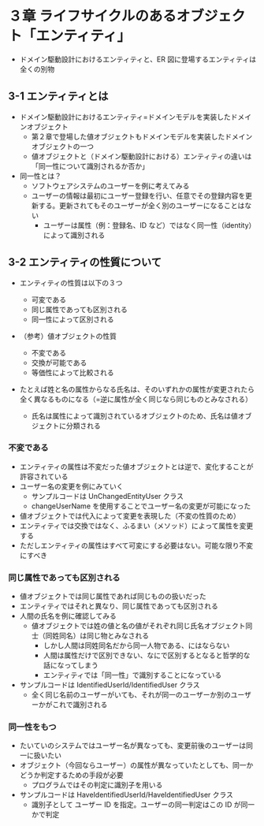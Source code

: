 # ３章 ライフサイクルのあるオブジェクト「エンティティ」

- ドメイン駆動設計におけるエンティティと、ER 図に登場するエンティティは全くの別物

## 3-1 エンティティとは

- ドメイン駆動設計におけるエンティティ=ドメインモデルを実装したドメインオブジェクト
  - 第２章で登場した値オブジェクトもドメインモデルを実装したドメインオブジェクトの一つ
  - 値オブジェクトと（ドメイン駆動設計における）エンティティの違いは「同一性について識別されるか否か」
- 同一性とは？
  - ソフトウェアシステムのユーザーを例に考えてみる
  - ユーザーの情報は最初にユーザー登録を行い、任意でその登録内容を更新する。更新されてもそのユーザーが全く別のユーザーになることはない
    - ユーザーは属性（例：登録名、ID など）ではなく同一性（identity）によって識別される

## 3-2 エンティティの性質について

- エンティティの性質は以下の３つ

  - 可変である
  - 同じ属性であっても区別される
  - 同一性によって区別される

- （参考）値オブジェクトの性質

  - 不変である
  - 交換が可能である
  - 等価性によって比較される

- たとえば姓と名の属性からなる氏名は、そのいずれかの属性が変更されたら全く異なるものになる（=逆に属性が全く同じなら同じものとみなされる）
  - 氏名は属性によって識別されているオブジェクトのため、氏名は値オブジェクトに分類される

### 不変である

- エンティティの属性は不変だった値オブジェクトとは逆で、変化することが許容されている
- ユーザー名の変更を例にみていく
  - サンプルコードは UnChangedEntityUser クラス
  - changeUserName を使用することでユーザー名の変更が可能になった
- 値オブジェクトでは代入によって変更を表現した（不変の性質のため）
- エンティティでは交換ではなく、ふるまい（メソッド）によって属性を変更する
- ただしエンティティの属性はすべて可変にする必要はない。可能な限り不変にすべき

### 同じ属性であっても区別される

- 値オブジェクトでは同じ属性であれば同じものの扱いだった
- エンティティではそれと異なり、同じ属性であっても区別される
- 人間の氏名を例に確認してみる
  - 値オブジェクトでは姓の値と名の値がそれぞれ同じ氏名オブジェクト同士（同姓同名）は同じ物とみなされる
    - しかし人間は同姓同名だから同一人物である、にはならない
    - 人間は属性だけで区別できない、なにで区別するとなると哲学的な話になってしまう
    - エンティティでは「同一性」で識別することになっている
- サンプルコードは IdentifiedUserId/IdentifiedUser クラス
  - 全く同じ名前のユーザーがいても、それが同一のユーザーか別のユーザーかがこれで識別される

### 同一性をもつ

- たいていのシステムではユーザー名が異なっても、変更前後のユーザーは同一に扱いたい
- オブジェクト（今回ならユーザー）の属性が異なっていたとしても、同一かどうか判定するための手段が必要
  - プログラムではその判定に識別子を用いる
- サンプルコードは HaveIdentifiedUserId/HaveIdentifiedUser クラス
  - 識別子として ユーザー ID を指定。ユーザーの同一判定はこの ID が同一かで判定

